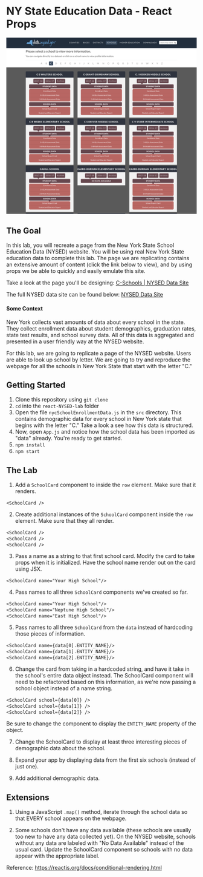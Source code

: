 # NY State Education Data - React Props

![NY School Data](school-data.png)

## The Goal
In this lab, you will recreate a page from the New York State School Education Data (NYSED) website. You will be using real New York State education data to complete this lab. The page we are replicating contains an extensive amount of content (click the link below to view), and by using props we be able to quickly and easily emulate this site.


Take a look at the page you'll be designing:
[C-Schools | NYSED Data Site](https://data.nysed.gov/lists.php?start=67&type=school)

The full NYSED data site can be found below:
[NYSED Data Site](https://data.nysed.gov/)

#### Some Context
New York collects vast amounts of data about every school in the state. They collect enrollment data about student demographics, graduation rates, state test results, and school survey data. All of this data is aggregated and presented in a user friendly way at the NYSED website.

For this lab, we are going to replicate a page of the NYSED website. Users are able to look up school by letter. We are going to try and reproduce the webpage for all the schools in New York State that start with the letter "C."

## Getting Started

1. Clone this repository using `git clone`
2. `cd` into the `react-NYSED-lab` folder
3. Open the file `nycSchoolEnrollmentData.js` in the `src` directory. This contains demographic data for every school in New York state that begins with the letter "C." Take a look a see how this data is structured.
4. Now, open `App.js` and notice how the school data has been imported as "data" already. You're ready to get started.
5. `npm install`
6. `npm start`

## The Lab
1. Add a `SchoolCard` component to inside the `row` element. Make sure that it renders. 
```react
<SchoolCard />
```
2. Create additional instances of the `SchoolCard` component inside the `row` element. Make sure that they all render.
```react
<SchoolCard />
<SchoolCard />
<SchoolCard />
```
3. Pass a name as a string to that first school card. Modify the card to take props when it is initialized. Have the school name render out on the card using JSX. 
```react
<SchoolCard name="Your High School"/>
```
4. Pass names to all three `SchoolCard` components we've created so far.
```react
<SchoolCard name="Your High School"/>
<SchoolCard name="Neptune High School"/>
<SchoolCard name="East High School"/>
```
5. Pass names to all three `SchoolCard` from the `data` instead of hardcoding those pieces of information.
```react
<SchoolCard name={data[0].ENTITY_NAME}/>
<SchoolCard name={data[1].ENTITY_NAME}/>
<SchoolCard name={data[2].ENTITY_NAME}/>
```
6. Change the card from taking in a hardcoded string, and have it take in the school's entire data object instead. The SchoolCard component will need to be refactored based on this information, as we're now passing a school object instead of a name string. 
```react
<SchoolCard school={data[0]} />
<SchoolCard school={data[1]} />
<SchoolCard school={data[2]} />
```
Be sure to change the component to display the `ENTITY_NAME` property of the object.

7. Change the SchoolCard to display at least three interesting pieces of demographic data about the school. 

8. Expand your app by displaying data from the first six schools (instead of just one).

9. Add additional demographic data.

## Extensions
1. Using a JavaScript `.map()` method, iterate through the school data so that EVERY school appears on the webpage.

2. Some schools don't have any data available (these schools are usually too new to have any data collected yet). On the NYSED website, schools without any data are labeled with "No Data Available" instead of the usual card. Update the SchoolCard component so schools with no data appear with the appropriate label.

Reference: https://reactjs.org/docs/conditional-rendering.html
